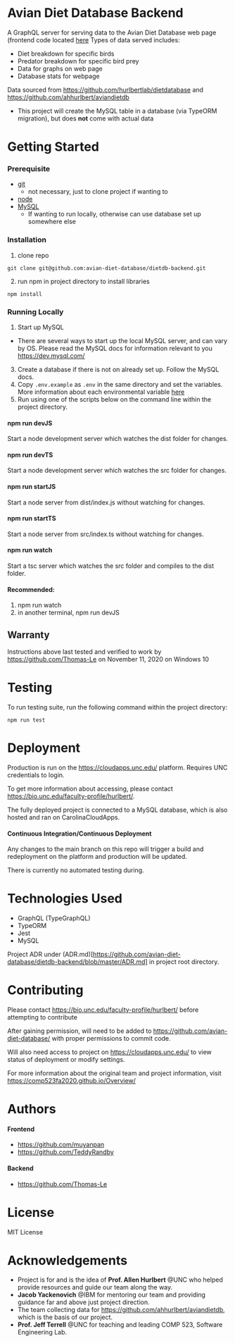 # Avian Diet Database Backend
A GraphQL server for serving data to the Avian Diet Database web page (frontend code located [here](https://github.com/avian-diet-database/dietdb-frontend) 
Types of data served includes:
- Diet breakdown for specific birds
- Predator breakdown for specific bird prey
- Data for graphs on web page
- Database stats for webpage

Data sourced from https://github.com/hurlbertlab/dietdatabase and https://github.com/ahhurlbert/aviandietdb
- This project will create the MySQL table in a database (via TypeORM migration), but does **not** come with actual data

# Getting Started

### Prerequisite 
- [git](https://git-scm.com/downloads)
  - not necessary, just to clone project if wanting to
- [node](https://nodejs.org/en/)
- [MySQL](https://www.mysql.com/downloads/)
  - If wanting to run locally, otherwise can use database set up somewhere else

### Installation
1. clone repo
```
git clone git@github.com:avian-diet-database/dietdb-backend.git
```
2. run npm in project directory to install libraries
```
npm install
```

### Running Locally
1. Start up MySQL
 - There are several ways to start up the local MySQL server, and can vary by OS. Please read the MySQL docs for information relevant to you https://dev.mysql.com/
3. Create a database if there is not on already set up. Follow the MySQL docs.
4. Copy `.env.example` as `.env` in the same directory and set the variables. More information about each environmental variable [here](https://github.com/typeorm/typeorm/blob/master/docs/using-ormconfig.md#using-environment-variables)
5. Run using one of the scripts below on the command line within the project directory.

#### npm run devJS

Start a node development server which watches the dist folder for changes. 

#### npm run devTS

Start a node development server which watches the src folder for changes.

#### npm run startJS

Start a node server from dist/index.js without watching for changes. 

#### npm run startTS

Start a node server from src/index.ts without watching for changes. 

#### npm run watch

Start a tsc server which watches the src folder and compiles to the dist folder. 

#### Recommended: 
1. npm run watch
2. in another terminal, npm run devJS

## Warranty

Instructions above last tested and verified to work by https://github.com/Thomas-Le on November 11, 2020 on Windows 10

# Testing
To run testing suite, run the following command within the project directory:
```
npm run test
```

# Deployment
Production is run on the https://cloudapps.unc.edu/ platform. Requires UNC credentials to login.

To get more information about accessing, please contact https://bio.unc.edu/faculty-profile/hurlbert/.

The fully deployed project is connected to a MySQL database, which is also hosted and ran on CarolinaCloudApps.

#### Continuous Integration/Continuous Deployment
Any changes to the main branch on this repo will trigger a build and redeployment on the platform and production will be updated.

There is currently no automated testing during.

# Technologies Used
- GraphQL (TypeGraphQL)
- TypeORM
- Jest
- MySQL

Project ADR under (ADR.md)[https://github.com/avian-diet-database/dietdb-backend/blob/master/ADR.md] in project root directory.

# Contributing
Please contact https://bio.unc.edu/faculty-profile/hurlbert/ before attempting to contribute

After gaining permission, will need to be added to https://github.com/avian-diet-database/ with proper permissions to commit code.

Will also need access to project on https://cloudapps.unc.edu/ to view status of deployment or modify settings.

For more information about the original team and project information, visit https://comp523fa2020.github.io/Overview/

# Authors
#### Frontend
- https://github.com/muyanpan
- https://github.com/TeddyRandby
#### Backend
- https://github.com/Thomas-Le

# License
MIT License

# Acknowledgements
- Project is for and is the idea of **Prof. Allen Hurlbert** @UNC who helped provide resources and guide our team along the way.
- **Jacob Yackenovich** @IBM for mentoring our team and providing guidance far and above just project direction.
- The team collecting data for https://github.com/ahhurlbert/aviandietdb, which is the basis of our project.
- **Prof. Jeff Terrell** @UNC for teaching and leading COMP 523, Software Engineering Lab.
